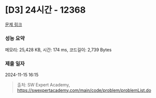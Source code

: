 # [D3] 24시간 - 12368 

[문제 링크](https://swexpertacademy.com/main/code/problem/problemDetail.do?contestProbId=AXsEBlLqedsDFARX) 

### 성능 요약

메모리: 25,428 KB, 시간: 174 ms, 코드길이: 2,739 Bytes

### 제출 일자

2024-11-15 16:15



> 출처: SW Expert Academy, https://swexpertacademy.com/main/code/problem/problemList.do